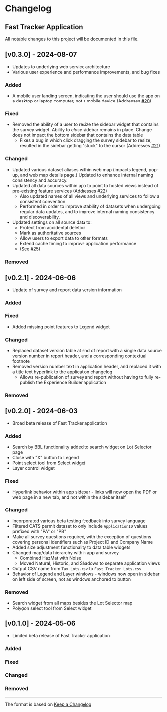 # Changelog
## Fast Tracker Application

All notable changes to this project will be documented in this file.

## [v0.3.0] - 2024-08-07
- Updates to underlying web service architecture
- Various user experience and performance improvements, and bug fixes
### Added
- A mobile user landing screen, indicating the user should use the app on a desktop or laptop computer, not a mobile device (Addresses [#20](https://github.com/NYCPlanning/fast-tracker-tool/issues/20))
### Fixed
- Removed the ability of a user to resize the sidebar widget that contains the survey widget. Ability to *close* sidebar remains in place. Change does not impact the bottom sidebar that contains the data table
  - Fixes a bug in which click dragging the survey sidebar to resize, resulted in the sidebar getting "stuck" to the cursor (Addresses [#21](https://github.com/NYCPlanning/fast-tracker-tool/issues/21))
### Changed
- Updated various dataset aliases within web map (impacts legend, pop-up, and web map details page.) Updated to enhance internal naming consistency and accuracy.
- Updated all data sources within app to point to hosted views instead of pre-existing feature services (Addresses [#22](https://github.com/NYCPlanning/fast-tracker-tool/issues/22))
  - Also updated names of all views and underlying services to follow a consistent convention.
  - Performed in order to improve stability of datasets when undergoing regular data updates, and to improve internal naming consistency and discoverability.
- Updated settings on all source data to:
  - Protect from accidental deletion
  - Mark as authoritative sources
  - Allow users to export data to other formats
  - Extend cache timing to improve application performance
  - (See [#25](https://github.com/NYCPlanning/fast-tracker-tool/issues/25))
### Removed

## [v0.2.1] - 2024-06-06
- Update of survey and report data version information
### Added
### Fixed
- Added missing point features to Legend widget
### Changed
- Replaced dataset version table at end of report with a single data source version number in report header, and a corresponding contextual footnote
- Removed version number text in application header, and replaced it with a title text hyperlink to the application changelog
  - Allows re-publication of survey and report without having to fully re-publish the Experience Builder application
### Removed

## [v0.2.0] - 2024-06-03
- Broad beta release of Fast Tracker application
### Added
- Search by BBL functionality added to search widget on Lot Selector page
- Close with "X" button to Legend
- Point select tool from Select widget
- Layer control widget
### Fixed
- Hyperlink behavior within app sidebar - links will now open the PDF or web page in a new tab, and not within the sidebar itself
### Changed
- Incorporated various beta testing feedback into survey language
- Filtered CATS permit dataset to only include `ApplicationID` values prefixed with "PA" or "PB"
- Make all survey questions required, with the exception of questions covering personal identifiers such as Project ID and Company Name
- Added size adjustment functionality to data table widgets
- Changed map/data hierarchy within app and survey
  - Combined HazMat with Noise
  - Moved Natural, Historic, and Shadows to separate application views
- Output CSV name from `Tax Lots.csv` to `Fast Tracker Lots.csv`
- Behavior of Legend and Layer windows - windows now open in sidebar on left side of screen, not as windows anchored to button
### Removed
- Search widget from all maps besides the Lot Selector map
- Polygon select tool from Select widget

## [v0.1.0] - 2024-05-06
- Limited beta release of Fast Tracker application
### Added
### Fixed
### Changed
### Removed

----
The format is based on [Keep a Changelog](https://keepachangelog.com/en/1.1.0/)
